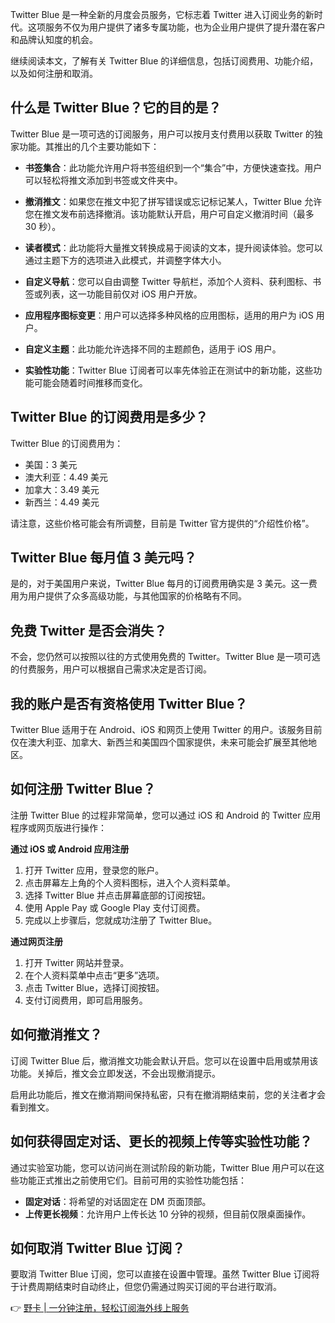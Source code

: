 Twitter Blue 是一种全新的月度会员服务，它标志着 Twitter 进入订阅业务的新时代。这项服务不仅为用户提供了诸多专属功能，也为企业用户提供了提升潜在客户和品牌认知度的机会。

继续阅读本文，了解有关 Twitter Blue 的详细信息，包括订阅费用、功能介绍，以及如何注册和取消。

## 什么是 Twitter Blue？它的目的是？

Twitter Blue 是一项可选的订阅服务，用户可以按月支付费用以获取 Twitter 的独家功能。其推出的几个主要功能如下：

- **书签集合**：此功能允许用户将书签组织到一个“集合”中，方便快速查找。用户可以轻松将推文添加到书签或文件夹中。
  
- **撤消推文**：如果您在推文中犯了拼写错误或忘记标记某人，Twitter Blue 允许您在推文发布前选择撤消。该功能默认开启，用户可自定义撤消时间（最多 30 秒）。

- **读者模式**：此功能将大量推文转换成易于阅读的文本，提升阅读体验。您可以通过主题下方的选项进入此模式，并调整字体大小。

- **自定义导航**：您可以自由调整 Twitter 导航栏，添加个人资料、获利图标、书签或列表，这一功能目前仅对 iOS 用户开放。

- **应用程序图标变更**：用户可以选择多种风格的应用图标，适用的用户为 iOS 用户。

- **自定义主题**：此功能允许选择不同的主题颜色，适用于 iOS 用户。

- **实验性功能**：Twitter Blue 订阅者可以率先体验正在测试中的新功能，这些功能可能会随着时间推移而变化。

## Twitter Blue 的订阅费用是多少？

Twitter Blue 的订阅费用为：

- 美国：3 美元
- 澳大利亚：4.49 美元
- 加拿大：3.49 美元
- 新西兰：4.49 美元

请注意，这些价格可能会有所调整，目前是 Twitter 官方提供的“介绍性价格”。

## Twitter Blue 每月值 3 美元吗？

是的，对于美国用户来说，Twitter Blue 每月的订阅费用确实是 3 美元。这一费用为用户提供了众多高级功能，与其他国家的价格略有不同。

## 免费 Twitter 是否会消失？

不会，您仍然可以按照以往的方式使用免费的 Twitter。Twitter Blue 是一项可选的付费服务，用户可以根据自己需求决定是否订阅。

## 我的账户是否有资格使用 Twitter Blue？

Twitter Blue 适用于在 Android、iOS 和网页上使用 Twitter 的用户。该服务目前仅在澳大利亚、加拿大、新西兰和美国四个国家提供，未来可能会扩展至其他地区。

## 如何注册 Twitter Blue？

注册 Twitter Blue 的过程非常简单，您可以通过 iOS 和 Android 的 Twitter 应用程序或网页版进行操作：

**通过 iOS 或 Android 应用注册**

1. 打开 Twitter 应用，登录您的账户。
2. 点击屏幕左上角的个人资料图标，进入个人资料菜单。
3. 选择 Twitter Blue 并点击屏幕底部的订阅按钮。
4. 使用 Apple Pay 或 Google Play 支付订阅费。
5. 完成以上步骤后，您就成功注册了 Twitter Blue。

**通过网页注册**

1. 打开 Twitter 网站并登录。
2. 在个人资料菜单中点击“更多”选项。
3. 点击 Twitter Blue，选择订阅按钮。
4. 支付订阅费用，即可启用服务。

## 如何撤消推文？

订阅 Twitter Blue 后，撤消推文功能会默认开启。您可以在设置中启用或禁用该功能。关掉后，推文会立即发送，不会出现撤消提示。

启用此功能后，推文在撤消期间保持私密，只有在撤消期结束前，您的关注者才会看到推文。

## 如何获得固定对话、更长的视频上传等实验性功能？

通过实验室功能，您可以访问尚在测试阶段的新功能，Twitter Blue 用户可以在这些功能正式推出之前使用它们。目前可用的实验性功能包括：

- **固定对话**：将希望的对话固定在 DM 页面顶部。
- **上传更长视频**：允许用户上传长达 10 分钟的视频，但目前仅限桌面操作。

## 如何取消 Twitter Blue 订阅？

要取消 Twitter Blue 订阅，您可以直接在设置中管理。虽然 Twitter Blue 订阅将于计费周期结束时自动终止，但您仍需通过购买订阅的平台进行取消。

👉 [野卡 | 一分钟注册，轻松订阅海外线上服务](https://bit.ly/bewildcard)